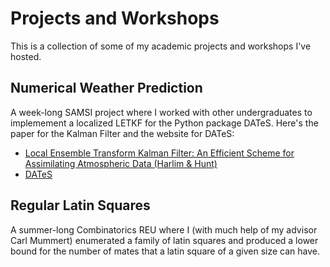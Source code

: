 # Projects and Workshops

This is a collection of some of my academic projects and workshops I've hosted.

## Numerical Weather Prediction

A week-long SAMSI project where I worked with other undergraduates to implemement a localized LETKF for the Python package DATeS.
Here's the paper for the Kalman Filter and the website for DATeS:

* [Local Ensemble Transform Kalman Filter: An Efficient Scheme for Assimilating Atmospheric Data (Harlim & Hunt)](https://www.atmos.umd.edu/~ekalnay/pubs/harlim_hunt05.pdf)
* [DATeS](http://people.cs.vt.edu/~attia/DATeS/About.html)

## Regular Latin Squares

A summer-long Combinatorics REU where I (with much help of my advisor Carl Mummert) enumerated a family of latin squares and produced a lower bound for the number of mates that a latin square of a given size can have.
